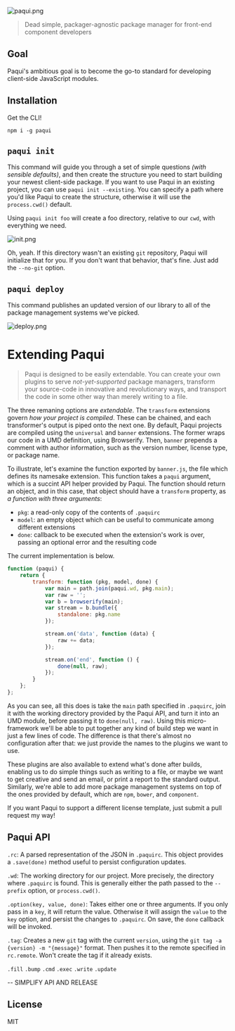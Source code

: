 ![paqui.png][1]

> Dead simple, packager-agnostic package manager for front-end component developers

## Goal

Paqui's ambitious goal is to become the go-to standard for developing client-side JavaScript modules.

## Installation

Get the CLI!

```shell
npm i -g paqui
```

## `paqui init`

This command will guide you through a set of simple questions _(with sensible defaults)_, and then create the structure you need to start building your newest client-side package. If you want to use Paqui in an existing project, you can use `paqui init --existing`. You can specify a path where you'd like Paqui to create the structure, otherwise it will use the `process.cwd()` default.

Using `paqui init foo` will create a foo directory, relative to our `cwd`, with everything we need.

![init.png][2]

Oh, yeah. If this directory wasn't an existing `git` repository, Paqui will initialize that for you. If you don't want that behavior, that's fine. Just add the `--no-git` option.

## `paqui deploy`

This command publishes an updated version of our library to all of the package management systems we've picked.

![deploy.png][3]

# Extending Paqui

> Paqui is designed to be easily extendable. You can create your own plugins to serve _not-yet-supported_ package managers, transform your source-code in innovative and revolutionary ways, and transport the code in some other way than merely writing to a file.

The three remaning options are _extendable_. The `transform` extensions govern _how your project is compiled_. These can be chained, and each transformer's output is piped onto the next one. By default, Paqui projects are compiled using the `universal` and `banner` extensions. The former wraps our code in a UMD definition, using Browserify. Then, `banner` prepends a comment with author information, such as the version number, license type, or package name.

To illustrate, let's examine the function exported by `banner.js`, the file which defines its namesake extension. This function takes a `paqui` argument, which is a succint API helper provided by Paqui. The function should return an object, and in this case, that object should have a `transform` property, as _a function with three arguments_:

- `pkg`: a read-only copy of the contents of `.paquirc`
- `model`: an empty object which can be useful to communicate among different extensions
- `done`: callback to be executed when the extension's work is over, passing an optional error and the resulting code

The current implementation is below.

```js
function (paqui) {
    return {
        transform: function (pkg, model, done) {
            var main = path.join(paqui.wd, pkg.main);
            var raw = '';
            var b = browserify(main);
            var stream = b.bundle({
                standalone: pkg.name
            });

            stream.on('data', function (data) {
                raw += data;
            });

            stream.on('end', function () {
                done(null, raw);
            });
        }
    };
};
```

As you can see, all this does is take the `main` path specified in `.paquirc`, join it with the working directory provided by the Paqui API, and turn it into an UMD module, before passing it to `done(null, raw)`. Using this micro-framework we'll be able to put together any kind of build step we want in just a few lines of code. The difference is that there's almost no configuration after that: we just provide the names to the plugins we want to use.

These plugins are also available to extend what's done after builds, enabling us to do simple things such as writing to a file, or maybe we want to get creative and send an email, or print a report to the standard output. Similarly, we're able to add more package management systems on top of the ones provided by default, which are `npm`, `bower`, and `component`.

If you want Paqui to support a different license template, just submit a pull request my way!

## Paqui API

`.rc`: A parsed representation of the JSON in `.paquirc`. This object provides a `.save(done)` method useful to persist configuration updates.

`.wd`: The working directory for our project. More precisely, the directory where `.paquirc` is found. This is generally either the path passed to the `--prefix` option, or `process.cwd()`.

`.option(key, value, done)`: Takes either one or three arguments. If you only pass in a `key`, it will return the value. Otherwise it will assign the `value` to the `key` option, and persist the changes to `.paquirc`. On save, the `done` callback will be invoked.

`.tag`: Creates a new `git` tag with the current `version`, using the `git tag -a {version} -m "{message}"` format. Then pushes it to the remote specified in `rc.remote`. Won't create the tag if it already exists.

`.fill`
`.bump`
`.cmd`
`.exec`
`.write`
`.update`

-- SIMPLIFY API AND RELEASE

## License

MIT

  [1]: http://i.imgur.com/AksDJZW.png
  [2]: http://i.imgur.com/Ce5FbvS.png
  [3]: http://i.imgur.com/hE2DgUr.png

